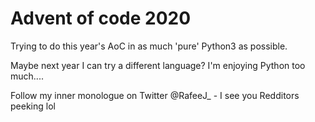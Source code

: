 # Advent of code 2020

Trying to do this year's AoC in as much 'pure' Python3 as possible. 

Maybe next year I can try a different language? I'm enjoying Python too much....

Follow my inner monologue on Twitter @RafeeJ_ - I see you Redditors peeking lol

